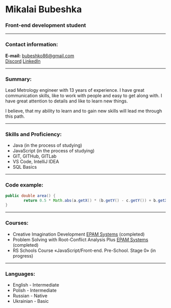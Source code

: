 # Mikalai Bubeshka
### Front-end development student

---

### Contact information:
**E-mail:** bubeshko86@gmail.com<br>
[Discord](https://discord.gg/zUr7wWYPXE)
[LinkedIn](https://www.linkedin.com/in/mikalai-bubeshka-b264bb250/)<br>

---

### Summary:

Lead Metrology engineer with 13 years of experience. I have great communication skills, like to work with people and easy to get along with. I have great attention to details and like to learn new things.<br>

I believe, that my ability to learn and to gain new skills will lead me through this path.<br>

---

### Skills and Proficiency:

- Java (in the process of studying)
- JavaScript (in the process of studying)
- GIT, GITHub, GITLab
- VS Code, IntelliJ IDEA
- SQL Basics

---

### Code example:

```java
public double area() {
        return 0.5 * Math.abs(a.getX() * (b.getY() - c.getY()) + b.getX() * (c.getY() - a.getY()) + c.getX() * (a.getY() - b.getY()));
}
```

---

### Courses:

- Creative Imagination Development [EPAM Systems](epam.com) (completed)
- Problem Solving with Root-Conflict Analysis Plus [EPAM Systems](epam.com) (completed)
- RS Schools Course «JavaScript/Front-end. Pre-School. Stage 0» (in progress)

---

### Languages:

- English \- Intermediate
- Polish \- Intermediate
- Russian \- Native
- Ukrainian \- Basic